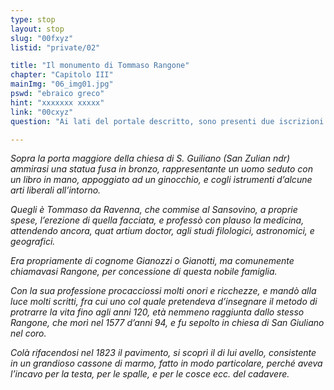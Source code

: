 ```yaml
---
type: stop
layout: stop
slug: "00fxyz"
listid: "private/02"

title: "Il monumento di Tommaso Rangone"
chapter: "Capitolo III"
mainImg: "06_img01.jpg"
pswd: "ebraico greco"
hint: "xxxxxxx xxxxx"
link: "00cxyz"
question: "Ai lati del portale descritto, sono presenti due iscrizioni in due lingue diverse. Quali lingue sono?"

---
```

*Sopra la porta maggiore della chiesa di S. Guiliano (San Zulian ndr) ammirasi una statua fusa in bronzo, rappresentante un uomo seduto con un libro in mano, appoggiato ad un ginocchio, e cogli istrumenti d’alcune arti liberali all’intorno.*

*Quegli è Tommaso da Ravenna, che commise al Sansovino, a proprie spese, l’erezione di quella facciata, e professò con plauso la medicina, attendendo ancora, quat artium doctor, agli studi filologici, astronomici, e geografici.*

*Era propriamente di cognome Gianozzi o Gianotti, ma comunemente chiamavasi Rangone, per concessione di questa nobile famiglia.*

*Con la sua professione procacciossi molti onori e ricchezze, e mandò alla luce molti scritti, fra cui uno col quale pretendeva d’insegnare il metodo di protrarre la vita fino agli anni 120, età nemmeno raggiunta dallo stesso Rangone, che morì nel 1577 d’anni 94, e fu sepolto in chiesa di San Giuliano nel coro.*

*Colà rifacendosi nel 1823 il pavimento, si scoprì il di lui avello, consistente in un grandioso cassone di marmo, fatto in modo particolare, perché aveva l’incavo per la testa, per le spalle, e per le cosce ecc. del cadavere.*

